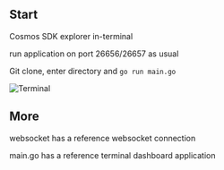 ## Start

Cosmos SDK explorer in-terminal

run application on port 26656/26657 as usual

Git clone, enter directory and `go run main.go`

![Terminal](./render2.gif "Render Terminal")

## More

websocket has a reference websocket connection

main.go has a reference terminal dashboard application